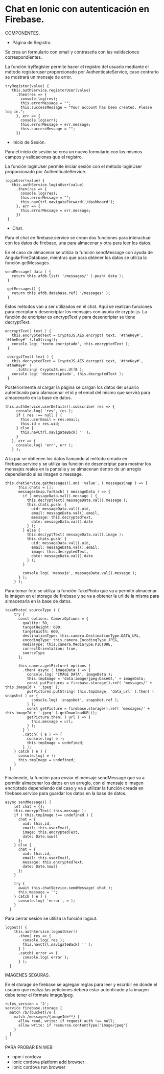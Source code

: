 # Chat en Ionic con autenticación en Firebase.

COMPONENTES.

- Página de Registro.

Se crea un formulario con email y contraseña con las validaciones correspondientes.
  
La función tryRegister permite hacer el registro del usuario mediante el método registeruser proporcionado por AuthenticateService, caso contrario se mostrará un mensaje de error.
  
 ```
 tryRegister(value) {
    this.authService.registerUser(value)
      .then(res => {
        console.log(res);
        this.errorMessage = "";
        this.successMessage = "Your account has been created. Please log in.";
      }, err => {
        console.log(err);
        this.errorMessage = err.message;
        this.successMessage = "";
      })
  ```
  
- Inicio de Sesión.

Para el inicio de sesión se crea un nuevo formulario con los mismos campos y validaciones que el registro.
  
La función loginUser permite iniciar sesión con el método loginUser proporcionado por AuthenticateService.

 ```
 loginUser(value) {
    this.authService.loginUser(value)
      .then(res => {
        console.log(res);
        this.errorMessage = "";
        this.navCtrl.navigateForward('/dashboard');
      }, err => {
        this.errorMessage = err.message;
      })
  }
  ```
  
- Chat.

Para el chat en firebase.service se crean dos funciones para interactuar con los datos de firebase, una para almacenar y otra para leer los datos.

En el caso de almacenar se utiliza la función sendMessage con ayuda de AngularFireDatabase, mientras que para obtener los datos se utiliza la función getMessages.

 ```
 sendMessage( data ) {
    return this.afdb.list( '/messages/' ).push( data );
  }
  
  getMessages() {
    return this.afdb.database.ref( '/messages' );
  }
  ```
  
Estos métodos van a ser utilizados en el chat. Aquí se realizan funciones para encriptar y desencriptar los mensajes con ayuda de crypto-js. La función de encriptar es encryptText y para desencriptar se tiene decryptText.

 ```
 encryptText( text ) {
    this.encryptedText = CryptoJS.AES.encrypt( text, '#theKey#', '#theKey#' ).toString();
    console.log( 'texto encriptado', this.encryptedText );
  }

  decryptText( text ) {
    this.decryptedText = CryptoJS.AES.decrypt( text, '#theKey#', '#theKey#' )
      .toString( CryptoJS.enc.Utf8 );
    console.log( 'desencriptado', this.decryptedText );
  }
  ```
Posteriormente al cargar la página se cargan los datos del usuario autenticado para alamacenar el id y el email del mismo que servirá para almacenarlo en la base de datos.

 ```
 this.authService.userDetails().subscribe( res => {
      console.log( 'res', res );
      if ( res !== null ) {
        this.userEmail = res.email;
        this.id = res.uid;
      } else {
        this.navCtrl.navigateBack( '' );
      }
    }, err => {
      console.log( 'err', err );
    } );
  ```
  
A la par se obtienen los datos llamando al método creado en firebase.service y se utiliza las función de desencriptar para mostrar los mensajes reales en la pantalla y se almacenan dentro de un arreglo dependiendo si es imagen o message.

```
this.chatService.getMessages().on( 'value', ( messagesSnap ) => {
      this.chats = [];
      messagesSnap.forEach( ( messageData ) => {
        if ( messageData.val().message ) {
          this.decryptText( messageData.val().message );
          this.chats.push( {
            uid: messageData.val().uid,
            email: messageData.val().email,
            message: this.decryptedText,
            date: messageData.val().date
          } );
        } else {
          this.decryptText( messageData.val().image );
          this.chats.push( {
            uid: messageData.val().uid,
            email: messageData.val().email,
            image: this.decryptedText,
            date: messageData.val().date
          } );
        }

        console.log( 'mensaje', messageData.val().message );
      } );
    } );
  ```
  
Para tomar foto se utiliza la función TakePhoto que va a permitir almacenar la imágen en el storage de firebase y se va a obtener la url de la misma para almacenarla en la base de datos.

```
takePhoto( sourceType ) {
    try {
      const options: CameraOptions = {
        quality: 50,
        targetHeight: 600,
        targetWidth: 600,
        destinationType: this.camera.DestinationType.DATA_URL,
        encodingType: this.camera.EncodingType.JPEG,
        mediaType: this.camera.MediaType.PICTURE,
        correctOrientation: true,
        sourceType
      };

      this.camera.getPicture( options )
        .then( async ( imageData ) => {
          console.log( 'IMAGE DATA', imageData );
          this.tmpImage = 'data:image/jpeg;base64,' + imageData;
          const putPictures = firebase.storage().ref( 'messages/' + this.imageId + '.jpeg' );
          putPictures.putString( this.tmpImage, 'data_url' ).then( ( snapshot ) => {
            console.log( 'snapshot', snapshot.ref );
          } );
          const getPicture = firebase.storage().ref( 'messages/' + this.imageId + '.jpeg' ).getDownloadURL();
          getPicture.then( ( url ) => {
            this.message = url;
          } );
        } )
        .catch( ( e ) => {
          console.log( e );
          this.tmpImage = undefined;
        } );
    } catch ( e ) {
      console.log( e );
      this.tmpImage = undefined;
    }
  }
  ```

Finalmente, la función para enviar el mensaje sendMessage que va a permitir almacenar los datos en un arreglo, con el mensaje o imagen encriptado dependiendo del caso y va a utilizar la función creada en firebase.service para guardar los datos en la base de datos.

```
async sendMessage() {
    let chat = {};
    this.encryptText( this.message );
    if ( this.tmpImage !== undefined ) {
      chat = {
        uid: this.id,
        email: this.userEmail,
        image: this.encryptedText,
        date: Date.now()
      };
    } else {
      chat = {
        uid: this.id,
        email: this.userEmail,
        message: this.encryptedText,
        date: Date.now()
      };
    }

    try {
      await this.chatService.sendMessage( chat );
      this.message = '';
    } catch ( e ) {
      console.log( 'error', e );
    }
  }
  ```
  
Para cerrar sesión se utiliza la función logout.

```
logout() {
    this.authService.logoutUser()
      .then( res => {
        console.log( res );
        this.navCtrl.navigateBack( '' );
      } )
      .catch( error => {
        console.log( error );
      } );
  }
  ```
IMAGENES SEGURAS.

En el storage de firebase se agregan reglas para leer y escribir en donde el usuario que realiza las peticiones deberá estar autenticado y la imagen debe tener el formate image/jpeg.

```
rules_version = '2';
service firebase.storage {
  match /b/{bucket}/o {
    match /messages/{imageId=**} {
      allow read, write: if request.auth !== null;
      allow write: if resource.contentType('image/jpeg')
    }
  }
}
```

PARA PROBAR EN WEB
- npm i cordova
- ionic cordova platform add browser
- ionic cordova run browser



